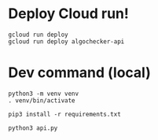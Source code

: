 
# Deploy Cloud run!

```
gcloud run deploy
gcloud run deploy algochecker-api 

```

# Dev command (local)

```
python3 -m venv venv
. venv/bin/activate

pip3 install -r requirements.txt

python3 api.py

```

